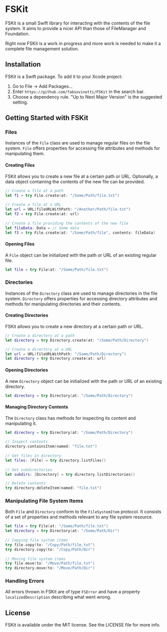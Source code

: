 # FSKit

FSKit is a small Swift library for interacting with the contents of the file system. It aims to provide a nicer API than those of FileManager and Foundation.

Right now FSKit is a work in progress and more work is needed to make it a complete file management solution.

## Installation

FSKit is a Swift package. To add it to your Xcode project:
<ol>
  <li>Go to File -> Add Packages...</li>
  <li>Enter <code>https://github.com/fabiovinotti/FSKit</code> in the search bar.</li>
  <li>Choose a dependency rule. "Up to Next Major Version" is the suggested setting.</li>
</ol>

## Getting Started with FSKit

### Files

Instances of the <code>File</code> class are used to manage regular files on the file system. <code>File</code> offers properties for accessing file attributes and methods for manipulating them.

#### Creating Files

FSKit allows you to create a new file at a certain path or URL. Optionally, a data object containing the contents of the new file can be provided.
```Swift
// Create a file at a path
let f1 = try File.create(at: "/Some/Path/file.txt")
        
// Create a file at a URL
let url = URL(fileURLWithPath: "/Another/Path/file.txt")
let f2 = try File.create(at: url)
        
// Create a file providing the contents of the new file
let fileData: Data = // Some data
let f3 = try File.create(at: "/Some/Path/file", contents: fileData)
```

#### Opening Files

A <code>File</code> object can be initialized with the path or URL of an existing regular file.
```Swift
let file = try File(at: "/Some/Path/file.txt")
```

### Directories

Instances of the <code>Directory</code> class are used to manage directories in the file system. <code>Directory</code> offers properties for accessing directory attributes and methods for manipulating directories and their contents.

#### Creating Directories

FSKit allows you to create a new directory at a certain path or URL.
```Swift
// Create a directory at a path
let directory = try Directory.create(at: "/Some/Path/Directory")

// Create a directory at a URL
let url = URL(fileURLWithPath: "/Some/Path/Directory")
let directory = try Directory.create(at: url)
```

#### Opening Directories

A new <code>Directory</code> object can be initialized with the path or URL of an existing directory.
```Swift
let directory = try Directory(at: "/Some/Path/Directory")
```

#### Managing Directory Contents

The <code>Directory</code> class has methods for inspecting its content and manipulating it.
```Swift
let directory = try Directory(at: "/Some/Path/Directory")
        
// Inspect contents
directory.containsItem(named: "file.txt")
        
// Get files in directory
let files: [File] = try directory.listFiles()
        
// Get subdirectories
let subdirs: [Directory] = try directory.listDirectories()

// Delete contents
try directory.deleteItem(named: "file.txt")
```

### Manipulating File System Items

Both <code>File</code> and <code>Directory</code> conform to the <code>FileSystemItem</code> protocol. It consists of a set of properties and methods relevant to any file system resource.
```Swift
let file = try File(at: "/Some/Path/file.txt")
let directory = try Directory(at: "/Some/Path/Dir")
        
// Copying file system items
try file.copy(to: "/Copy/Path/file.txt")
try directory.copy(to: "/Copy/Path/Dir")
        
// Moving file system items
try file.move(to: "/Move/Path/file.txt")
try directory.move(to: "/Move/Path/Dir")
```

### Handling Errors

All errors thrown in FSKit are of type <code>FSError</code> and have a property <code>localizedDescription</code> describing what went wrong.

## License

FSKit is available under the MIT license. See the LICENSE file for more info.
